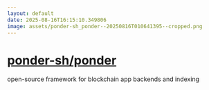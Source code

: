 ```yaml
---
layout: default
date: 2025-08-16T16:15:10.349806
image: assets/ponder-sh_ponder--20250816T010641395--cropped.png
---
```


# [ponder-sh/ponder](https://github.com/ponder-sh/ponder)

open-source framework for blockchain app backends and indexing
